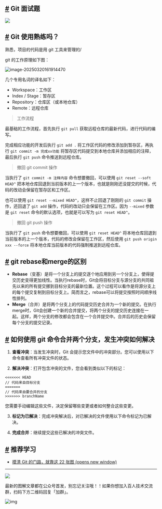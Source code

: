 ## [#](#git-面试题) Git 面试题

[![](https://cdn.xiaolincoding.com/mianshiya.png)](https://mianshiya.com/?shareCode=xeu1wi)

## [#](#git-使用熟练吗) Git 使用熟练吗？

熟悉，项目的代码是用 git 工具来管理的/

git 的工作原理如下图：

![image-20250320161914470](https://cdn.xiaolincoding.com//picgo/image-20250320161914470.png)

几个专用名词的译名如下：

+   Workspace：工作区
+   Index / Stage：暂存区
+   Repository：仓库区（或本地仓库）
+   Remote：远程仓库

> 工作流程

最基础的工作流程，首先执行 `git pull` 获取远程仓库的最新代码，进行代码的编写。

完成相应功能的开发后执行 `git add .` 将工作区代码的修改添加到暂存区，再执行 `git commit -m 完成xx功能` 将暂存区代码提交到本地仓库并添加相应的注释，最后执行 `git push` 命令推送到远程仓库。

> 撤回 git commit 操作

当执行了 `git commit -m 注释内容` 命令想要撤回，可以使用 `git reset --soft HEAD^` 把本地仓库回退到当前版本的上一个版本，也就是刚刚还没提交的时候，代码的改动会保留在暂存区和工作区。

也可以使用 `git reset --mixed HEAD^`，这样不止回退了刚刚的 `git commit` 操作，还回退了 `git add` 操作，代码的改动只会保留在工作区。因为 `--mixed` 参数是 `git reset` 命令的默认选项，也就是可以写为 `git reset HEAD^`。

> 撤回 git push 操作

当执行了 `git push` 命令想要撤回，可以使用 `git reset HEAD^` 将本地仓库回退到当前版本的上一个版本，代码的修改会保留在工作区，然后使用 `git push origin xxx --force` 将本地仓库当前版本的代码强制推送到远程仓库。

## [#](#git-rebase和merge的区别) git rebase和merge的区别

+   **Rebase**（变基）是将一个分支上的提交逐个地应用到另一个分支上，使得提交历史变得更加线性。当执行rebase时，Git会将目标分支与源分支的共同祖先以来的所有提交挪到目标分支的最新位置。这个过程可以看作是将源分支上的每个提交复制到目标分支上。简而言之，rebase可以将提交按照时间顺序线性排列。
+   **Merge**（合并）是将两个分支上的代码提交历史合并为一个新的提交。在执行merge时，Git会创建一个新的合并提交，将两个分支的提交历史连接在一起。这样，两个分支的修改都会包含在一个合并提交中。合并后的历史会保留每个分支的提交记录。

## [#](#如何使用-git-命令合并两个分支-发生冲突如何解决) 如何使用 git 命令合并两个分支，发生冲突如何解决

1.  **查看冲突**：当发生冲突时，Git 会提示您文件中的冲突部分。您可以使用以下命令查看所有冲突文件的状态。

2.  **解决冲突**：打开包含冲突的文件，您会看到类似以下的标记：

```plain
<<<<<<< HEAD
// 代码来自目标分支
=======
// 代码来自要合并的分支
>>>>>>> branchName
```

您需要手动编辑这些文件，决定保留哪些变更或者如何整合这些变更。

3.  **标记为已解决**：完成冲突解决后，对已解决的文件使用以下命令标记为已解决。

4.  **完成合并**：继续提交这些已解决的冲突文件。

## [#](#推荐学习) 推荐学习

+   [摸清 Git 的门路，就靠这 22 张图 (opens new window)](https://mp.weixin.qq.com/s/ONRUG0_pb_ULdtItS_tfSA)

* * *

[![](https://cdn.xiaolincoding.com/mianshiya.png)](https://mianshiya.com/?shareCode=xeu1wi)

最新的图解文章都在公众号首发，别忘记关注哦！！如果你想加入百人技术交流群，扫码下方二维码回复「加群」。

![img](https://cdn.xiaolincoding.com/gh/xiaolincoder/ImageHost3@main/%E5%85%B6%E4%BB%96/%E5%85%AC%E4%BC%97%E5%8F%B7%E4%BB%8B%E7%BB%8D.png)